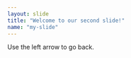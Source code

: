 ```yaml
---
layout: slide
title: "Welcome to our second slide!"
name: "my-slide"
---
```

Use the left arrow to go back.
